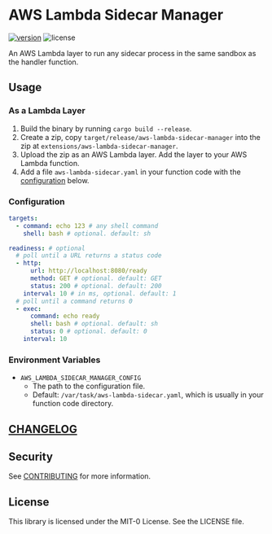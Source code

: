 # AWS Lambda Sidecar Manager

[![version](https://img.shields.io/github/v/tag/aws-samples/aws-lambda-sidecar-manager?label=release&style=flat-square)](https://github.com/aws-samples/aws-lambda-sidecar-manager/releases/latest)
![license](https://img.shields.io/github/license/aws-samples/aws-lambda-sidecar-manager?style=flat-square)

An AWS Lambda layer to run any sidecar process in the same sandbox as the handler function.

## Usage

### As a Lambda Layer

1. Build the binary by running `cargo build --release`.
2. Create a zip, copy `target/release/aws-lambda-sidecar-manager` into the zip at `extensions/aws-lambda-sidecar-manager`.
3. Upload the zip as an AWS Lambda layer. Add the layer to your AWS Lambda function.
4. Add a file `aws-lambda-sidecar.yaml` in your function code with the [configuration](#configuration) below.

### Configuration

```yaml
targets:
  - command: echo 123 # any shell command
    shell: bash # optional. default: sh

readiness: # optional
  # poll until a URL returns a status code
  - http:
      url: http://localhost:8080/ready
      method: GET # optional. default: GET
      status: 200 # optional. default: 200
    interval: 10 # in ms, optional. default: 1
  # poll until a command returns 0
  - exec:
      command: echo ready
      shell: bash # optional. default: sh
      status: 0 # optional. default: 0
    interval: 10
```

### Environment Variables

- `AWS_LAMBDA_SIDECAR_MANAGER_CONFIG`
  - The path to the configuration file.
  - Default: `/var/task/aws-lambda-sidecar.yaml`, which is usually in your function code directory.

## [CHANGELOG](./CHANGELOG.md)

## Security

See [CONTRIBUTING](CONTRIBUTING.md#security-issue-notifications) for more information.

## License

This library is licensed under the MIT-0 License. See the LICENSE file.
